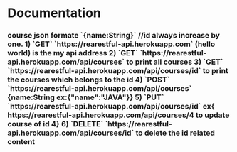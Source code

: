 # Documentation
<h3>
course json formate `{name:String}` //id always increase by one.
1) `GET` `https://rearestful-api.herokuapp.com`  (hello world) is the my api address
2) `GET` `https://rearestful-api.herokuapp.com/api/courses` to print all courses
3) `GET` `https://rearestful-api.herokuapp.com/api/courses/id` to print the courses which belongs to the id
4) `POST` `https://rearestful-api.herokuapp.com/api/courses`   {name:String ex:{"name":"JAVA"}}
5) `PUT`  `https://rearestful-api.herokuapp.com/api/courses/id`  ex{ https://rearestful-api.herokuapp.com/api/courses/4 to update course of id 4}
6) `DELETE`  `https://rearestful-api.herokuapp.com/api/courses/id` to delete the id related content
</h3>

